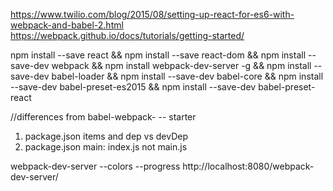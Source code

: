 https://www.twilio.com/blog/2015/08/setting-up-react-for-es6-with-webpack-and-babel-2.html
https://webpack.github.io/docs/tutorials/getting-started/


npm install --save react && npm install --save react-dom && npm install --save-dev webpack && npm install webpack-dev-server -g && npm install --save-dev babel-loader && npm install --save-dev babel-core && npm install --save-dev babel-preset-es2015 && npm install --save-dev babel-preset-react


//differences from babel-webpack- -- starter
  1. package.json items and dep vs devDep
  2. package.json main: index.js not main.js


webpack-dev-server --colors --progress
http://localhost:8080/webpack-dev-server/
